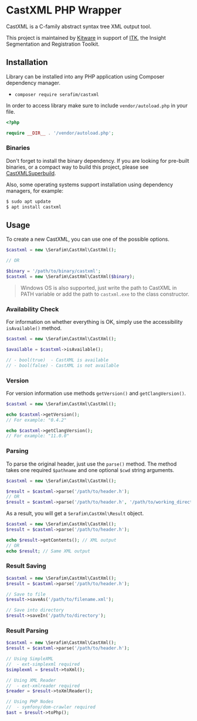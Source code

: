 # CastXML PHP Wrapper

CastXML is a C-family abstract syntax tree XML output tool.

This project is maintained by [Kitware](https://www.kitware.com/) in support 
of [ITK](https://itk.org/), the Insight Segmentation and Registration Toolkit.

## Installation

Library can be installed into any PHP application using Composer dependency manager.

- `composer require serafim/castxml`

In order to access library make sure to include `vendor/autoload.php` in your file.

```php
<?php

require __DIR__ . '/vendor/autoload.php';
```

### Binaries

Don't forget to install the binary dependency. If you are looking for pre-built
binaries, or a compact way to build this project, please see 
[CastXMLSuperbuild](https://github.com/CastXML/CastXMLSuperbuild).

Also, some operating systems support installation using dependency managers, 
for example:

```sh
$ sudo apt update
$ apt install castxml
```

## Usage

To create a new CastXML, you can use one of the possible options.

```php
$castxml = new \Serafim\CastXml\CastXml();

// OR

$binary = '/path/to/binary/castxml';
$castxml = new \Serafim\CastXml\CastXml($binary);
```

> Windows OS is also supported, just write the path to CastXML in PATH
> variable or add the path to `castxml.exe` to the class constructor.

### Availability Check

For information on whether everything is OK, simply use the accessibility 
`isAvailable()` method.

```php
$castxml = new \Serafim\CastXml\CastXml();

$available = $castxml->isAvailable();

// - bool(true)  - CastXML is available
// - bool(false) - CastXML is not available
```

### Version

For version information use methods `getVersion()` and `getClangVersion()`.

```php
$castxml = new \Serafim\CastXml\CastXml();

echo $castxml->getVersion();
// For example: "0.4.2"

echo $castxml->getClangVersion();
// For example: "11.0.0"
```

### Parsing

To parse the original header, just use the `parse()` method. The method takes 
one required `$pathname` and one optional `$cwd` string arguments.

```php
$castxml = new \Serafim\CastXml\CastXml();

$result = $castxml->parse('/path/to/header.h');
// OR
$result = $castxml->parse('/path/to/header.h', '/path/to/working_directory');
```

As a result, you will get a `Serafim\CastXml\Result` object.

```php
$castxml = new \Serafim\CastXml\CastXml();
$result = $castxml->parse('/path/to/header.h');

echo $result->getContents(); // XML output
// OR
echo $result; // Same XML output
```

### Result Saving

```php
$castxml = new \Serafim\CastXml\CastXml();
$result = $castxml->parse('/path/to/header.h');

// Save to file
$result->saveAs('/path/to/filename.xml');

// Save into directory
$result->saveIn('/path/to/directory');
```

### Result Parsing

```php
$castxml = new \Serafim\CastXml\CastXml();
$result = $castxml->parse('/path/to/header.h');

// Using SimpleXML
//  - ext-simplexml required
$simplexml = $result->toXml();

// Using XML Reader
//  - ext-xmlreader required
$reader = $result->toXmlReader();

// Using PHP Nodes
//  - symfony/dom-crawler required
$ast = $result->toPhp();
```
